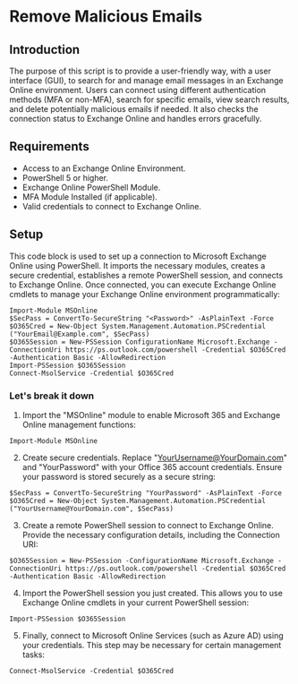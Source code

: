# Remove Malicious Emails 
## Introduction
The purpose of this script is to provide a user-friendly way, with a user interface (GUI), to search for and manage email messages in an Exchange Online environment. Users can connect using different authentication methods (MFA or non-MFA), search for specific emails, view search results, and delete potentially malicious emails if needed. It also checks the connection status to Exchange Online and handles errors gracefully.

## Requirements
- Access to an Exchange Online Environment.
- PowerShell 5 or higher.
- Exchange Online PowerShell Module.
- MFA Module Installed (if applicable).
- Valid credentials to connect to Exchange Online.

## Setup
This code block is used to set up a connection to Microsoft Exchange Online using PowerShell. It imports the necessary modules, creates a secure credential, establishes a remote PowerShell session, and connects to Exchange Online. Once connected, you can execute Exchange Online cmdlets to manage your Exchange Online environment programmatically:

```nh
Import-Module MSOnline
$SecPass = ConvertTo-SecureString "<Password>" -AsPlainText -Force
$O365Cred = New-Object System.Management.Automation.PSCredential ("YourEmail@Example.com", $SecPass)
$O365Session = New-PSSession ConfigurationName Microsoft.Exchange -ConnectionUri https://ps.outlook.com/powershell -Credential $O365Cred -Authentication Basic -AllowRedirection
Import-PSSession $O365Session
Connect-MsolService -Credential $O365Cred
```


### Let's break it down
1. Import the "MSOnline" module to enable Microsoft 365 and Exchange Online management functions:
```nh
Import-Module MSOnline
```



2. Create secure credentials. Replace "YourUsername@YourDomain.com" and "YourPassword" with your Office 365 account credentials.
   Ensure your password is stored securely as a secure string:
```nh
$SecPass = ConvertTo-SecureString "YourPassword" -AsPlainText -Force
$O365Cred = New-Object System.Management.Automation.PSCredential ("YourUsername@YourDomain.com", $SecPass)
```



3. Create a remote PowerShell session to connect to Exchange Online. Provide the necessary configuration details, including the Connection URI:
```nh
$O365Session = New-PSSession -ConfigurationName Microsoft.Exchange -ConnectionUri https://ps.outlook.com/powershell -Credential $O365Cred -Authentication Basic -AllowRedirection
```



4. Import the PowerShell session you just created. This allows you to use Exchange Online cmdlets in your current PowerShell session:
```nh
Import-PSSession $O365Session
```



5. Finally, connect to Microsoft Online Services (such as Azure AD) using your credentials. This step may be necessary for certain management tasks:
```nh
Connect-MsolService -Credential $O365Cred
```












